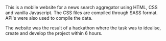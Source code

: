 This is a mobile website for a news search aggregator using HTML, CSS and vanilla Javascript. The CSS files are compiled through SASS format. API's were also used to compile the data.

The website was the result of a hackathon where the task was to idealise, create and develop the project within 6 hours.
